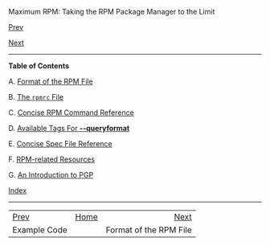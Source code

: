 <div class="NAVHEADER">

Maximum RPM: Taking the RPM Package Manager to the Limit

</div>

[Prev](s1-rpm-rpmlib-example-code.md)

[Next](ch-rpm-file-format.md)

-----

<div class="PART">

<span id="AEN14028"></span>

<div class="TITLEPAGE">

<div class="TOC">

**Table of Contents**

A. [Format of the RPM File](ch-rpm-file-format.md)

B. [The `rpmrc` File](ch-rpmrc-file.md)

C. [Concise RPM Command Reference](ch-rpm-commands.md)

D. [Available Tags For **--queryformat**](ch-queryformat-tags.md)

E. [Concise Spec File Reference](ch-rpm-specref.md)

F. [RPM-related Resources](ch-rpm-resources.md)

G. [An Introduction to PGP](ch-pgp-intro.md)

[Index](i18625.md)

</div>

</div>

</div>

<div class="NAVFOOTER">

-----

|                                         |                    |                                 |
| :-------------------------------------- | :----------------: | ------------------------------: |
| [Prev](s1-rpm-rpmlib-example-code.md) | [Home](index.md) | [Next](ch-rpm-file-format.md) |
| Example Code                            |                    |          Format of the RPM File |

</div>
